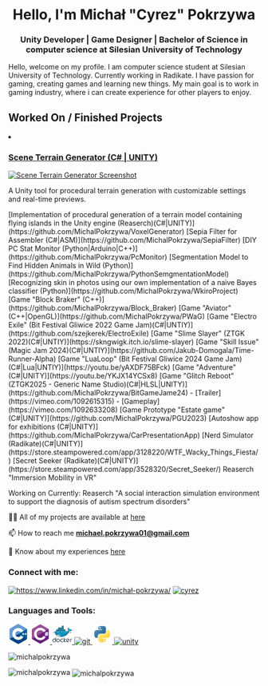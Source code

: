 <h1 align="center">Hello, I'm Michał "Cyrez" Pokrzywa</h1>
<h3 align="center">Unity Developer | Game Designer | Bachelor of Science in computer science at Silesian University of Technology</h3>
Hello, welcome on my profile. I am computer science student at Silesian University of Technology. Currently working in Radikate.
I have passion for gaming, creating games and learning new things.
My main goal is to work in gaming industry, where i can create experience for other players to enjoy.
<h2>Worked On / Finished Projects</h2>
  <li>
    <h3>
      <a href="https://github.com/MichalPokrzywa/TerrainGenerationPP">
        Scene Terrain Generator (C# | UNITY)
      </a>
    </h3>
    <a href="https://github.com/MichalPokrzywa/TerrainGenerationPP">
      <img width="800" alt="Scene Terrain Generator Screenshot" src="https://github.com/user-attachments/assets/f66c8617-63a9-4b79-99d3-1b1781efdcce" />
    </a>
    <p>
      A Unity tool for procedural terrain generation with customizable settings and real-time previews.
    </p>
  </li>
 [Implementation of procedural generation of a terrain model containing flying islands in the Unity engine (Reaserch)(C#|UNITY)](https://github.com/MichalPokrzywa/VoxelGenerator)
 [Sepia Filter for Assembler (C#|ASM)](https://github.com/MichalPokrzywa/SepiaFilter)
 [DIY PC Stat Monitor (Python|Arduino|C++)](https://github.com/MichalPokrzywa/PcMonitor)
 [Segmentation Model to Find Hidden Animals in Wild (Python)](https://github.com/MichalPokrzywa/PythonSemgmentationModel)
 [Recognizing skin in photos using our own implementation of a naive Bayes classifier (Python)](https://github.com/MichalPokrzywa/WkiroProject)
 [Game "Block Braker" (C++)](https://github.com/MichalPokrzywa/Block_Braker)
 [Game "Aviator" (C++|OpenGL)](https://github.com/MichalPokrzywa/PWaG)
 [Game "Electro Exile" (Bit Festival Gliwice 2022 Game Jam)(C#|UNTIY)](https://github.com/szejkerek/ElectroExile)
 [Game "Slime Slayer" (ZTGK 2022)(C#|UNTIY)](https://skngwigk.itch.io/slime-slayer)
 [Game "Skill Issue" (Magic Jam 2024)(C#|UNTIY)](https://github.com/Jakub-Domogala/Time-Runner-Alpha)
 [Game "LuaLoop" (Bit Festival Gliwice 2024 Game Jam)(C#|Lua|UNTIY)](https://youtu.be/yAXDF75BFck)
 [Game "Adventure" (C#|UNITY)](https://youtu.be/YKJX14YCSx8)
 [Game "Glitch Reboot" (ZTGK2025 - Generic Name Studio)(C#|HLSL|UNITY)](https://github.com/MichalPokrzywa/BitGameJame24) - [Trailer](https://vimeo.com/1092615315) - [Gameplay](https://vimeo.com/1092633208)
 [Game Prototype "Estate game" (C#|UNITY)](https://github.com/MichalPokrzywa/PGU2023)
 [Autoshow app for exhibitions (C#|UNITY)](https://github.com/MichalPokrzywa/CarPresentationApp)
 [Nerd Simulator (Radikate)(C#|UNITY)](https://store.steampowered.com/app/3128220/WTF_Wacky_Things_Fiesta/)
 [Secret Seeker (Radikate)(C#|UNITY)](https://store.steampowered.com/app/3528320/Secret_Seeker/)
 Reaserch "Immersion Mobility in VR"
  
Working on Currently:
 Reaserch "A social interaction simulation environment to support the diagnosis of autism spectrum disorders"

  
👨‍💻 All of my projects are available at [here](https://acesse.one/cvEnglish)

📫 How to reach me **michael.pokrzywa01@gmail.com**

📄 Know about my experiences [here](https://drive.google.com/file/d/1rF7qvs9uINNxYne-ilv1RlrwQBGd8L7V/view?usp=sharing)

<h3 align="left">Connect with me:</h3>
<p align="left">
<a href="https://www.linkedin.com/in/michał-pokrzywa/" target="blank"><img align="center" src="https://raw.githubusercontent.com/rahuldkjain/github-profile-readme-generator/master/src/images/icons/Social/linked-in-alt.svg" alt="https://www.linkedin.com/in/michał-pokrzywa/" height="30" width="40" /></a>
<a href="https://discord.gg/qaPy7c6qNp" target="blank"><img align="center" src="https://raw.githubusercontent.com/rahuldkjain/github-profile-readme-generator/master/src/images/icons/Social/discord.svg" alt="cyrez" height="30" width="40" /></a>
</p>

<h3 align="left">Languages and Tools:</h3>
<p align="left"> <a href="https://www.w3schools.com/cpp/" target="_blank" rel="noreferrer"> <img src="https://raw.githubusercontent.com/devicons/devicon/master/icons/cplusplus/cplusplus-original.svg" alt="cplusplus" width="40" height="40"/> </a> <a href="https://www.w3schools.com/cs/" target="_blank" rel="noreferrer"> <img src="https://raw.githubusercontent.com/devicons/devicon/master/icons/csharp/csharp-original.svg" alt="csharp" width="40" height="40"/> </a> <a href="https://www.docker.com/" target="_blank" rel="noreferrer"> <img src="https://raw.githubusercontent.com/devicons/devicon/master/icons/docker/docker-original-wordmark.svg" alt="docker" width="40" height="40"/> </a> <a href="https://git-scm.com/" target="_blank" rel="noreferrer"> <img src="https://www.vectorlogo.zone/logos/git-scm/git-scm-icon.svg" alt="git" width="40" height="40"/> </a> <a href="https://www.python.org" target="_blank" rel="noreferrer"> <img src="https://raw.githubusercontent.com/devicons/devicon/master/icons/python/python-original.svg" alt="python" width="40" height="40"/> </a> <a href="https://unity.com/" target="_blank" rel="noreferrer"> <img src="https://www.vectorlogo.zone/logos/unity3d/unity3d-icon.svg" alt="unity" width="40" height="40"/> </a> </p>
<p align="left"> <img src="https://komarev.com/ghpvc/?username=michalpokrzywa&label=Profile%20views&color=ff29ed&style=flat-square" alt="michalpokrzywa" /> </p>
<p><img align="left" src="https://github-readme-stats.vercel.app/api/top-langs?username=michalpokrzywa&show_icons=true&theme=dark&locale=en&layout=compact" alt="michalpokrzywa" /></p>

<p>&nbsp;<img align="center" src="https://github-readme-stats.vercel.app/api?username=michalpokrzywa&show_icons=true&theme=dark&text_color=1aacf4&locale=en" alt="michalpokrzywa" /></p>
